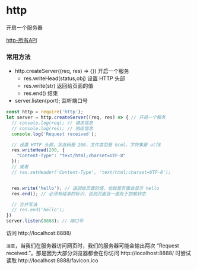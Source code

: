 # http
开启一个服务器

[http-所有API](https://nodejs.org/api/http.html)

### 常用方法
* http.createServer((req, res) => {}) 开启一个服务
  * res.writeHead(status,obj) 设置 HTTP 头部
  * res.write(str) 返回给页面的值
  * res.end() 结束
* server.listen(port); 监听端口号

```js
const http = require('http');
let server = http.createServer((req, res) => { // 开启一个服务
  // console.log(req); // 请求信息
  // console.log(res); // 响应信息
  console.log('Request received');

  // 设置 HTTP 头部，状态码是 200，文件类型是 html，字符集是 utf8
  res.writeHead(200, {
    "Content-Type": "text/html;charset=UTF-8"
  });
  // 或者
  // res.setHeader('Content-Type', 'text/html;charset=UTF-8');


  res.write('hello'); // 返回给页面的值，也就是页面会显示 hello
  res.end(); // 必须有结束的标识，否则页面会一直处于加载状态

  // 合并写法
  // res.end('hello'); 
})
server.listen(8888); // 端口号
```
访问 http://localhost:8888/ 


`注意`，当我们在服务器访问网页时，我们的服务器可能会输出两次 “Request received.”。那是因为大部分浏览器都会在你访问 http://localhost:8888/ 时尝试读取 http://localhost:8888/favicon.ico 




